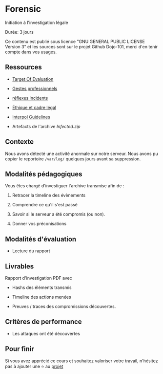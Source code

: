 # Forensic

Initiation à l'investigation légale

Durée: 3 jours 

Ce contenu est publié sous licence "GNU GENERAL PUBLIC LICENSE Version 3" et les sources sont sur le projet Github Dojo-101, merci d'en tenir compte dans vos usages.

## Ressources



* [Target Of Evaluation](https://github.com/Aif4thah/VulnerableLightApp)

* [Gestes professionnels](https://github.com/Aif4thah/Dojo-101)

* [réflexes incidents](https://www.cert.ssi.gouv.fr/les-bons-reflexes-en-cas-dintrusion-sur-un-systeme-dinformation/)

* [Éthique et cadre légal](https://github.com/Aif4thah/Dojo-101/blob/main/CODE_OF_CONDUCT.md)

* [Interpol Guidelines](https://www.interpol.int/content/download/16243/file/Guidelines_to_Digital_Forensics_First_Responders_V7.pdf)

* Artefacts de l'archive *Infected.zip*


## Contexte

Nous avons détecté une activité anormale sur notre serveur. Nous avons pu copier le reportoire `/var/log/` quelques jours avant sa suppression.


## Modalités pédagogiques

Vous êtes chargé d'investiguer l'archive transmise afin de :

1. Retracer la timeline des évènements

2. Comprendre ce qu'il s'est passé

3. Savoir si le serveur a été compromis (ou non).

4. Donner vos préconisations

## Modalités d'évaluation

* Lecture du rapport


## Livrables

Rapport d'investigation PDF avec

* Hashs des éléments transmis

* Timeline des actions menées

* Preuves / traces des compromissions découvertes.


## Critères de performance

* Les attaques ont été découvertes

## Pour finir

Si vous avez apprécié ce cours et souhaitez valoriser votre travail, n'hésitez pas à ajouter une ⭐ au [projet](https://github.com/Aif4thah/Dojo-101)